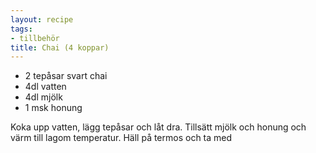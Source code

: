 ```yaml
---
layout: recipe
tags:
- tillbehör
title: Chai (4 koppar)
---
```



- 2 tepåsar svart chai
- 4dl vatten
- 4dl mjölk
- 1 msk honung

Koka upp vatten, lägg tepåsar och låt dra. Tillsätt mjölk och honung och värm
till lagom temperatur. Häll på termos och ta med
